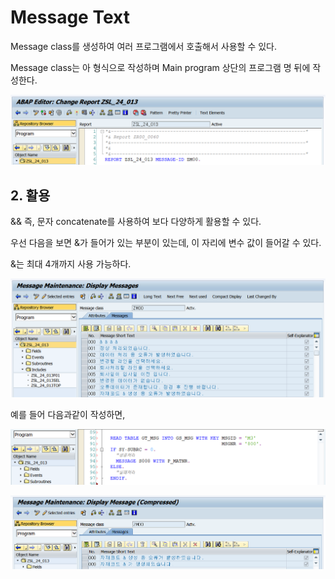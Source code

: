 # Message Text

Message class를 생성하여 여러 프로그램에서 호출해서 사용할 수 있다. 

Message class는 아 형식으로 작성하며 Main program 상단의 프로그램 명 뒤에 작성한다. 

![Main program](../../.gitbook/assets/image%20%28356%29.png)

## 2. 활용

&& 즉, 문자 concatenate를 사용하여 보다 다양하게 활용할 수 있다. 

우선 다음을 보면 &가 들어가 있는 부분이 있는데, 이 자리에 변수 값이 들어갈 수 있다.

&는 최대 4개까지 사용 가능하다. 

![](../../.gitbook/assets/image%20%28366%29.png)

예를 들어 다음과같이 작성하면, 

![](../../.gitbook/assets/image%20%28347%29.png)

![](../../.gitbook/assets/image%20%28340%29.png)

